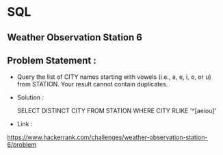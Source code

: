 # SQL

## Weather Observation Station 6

## Problem Statement : 


- Query the list of CITY names starting with vowels (i.e., a, e, i, o, or u) from STATION. Your result cannot contain duplicates.

- Solution :

    SELECT DISTINCT CITY
    FROM STATION
    WHERE CITY RLIKE '^[aeiou]'

- Link : 
 
 https://www.hackerrank.com/challenges/weather-observation-station-6/problem

   